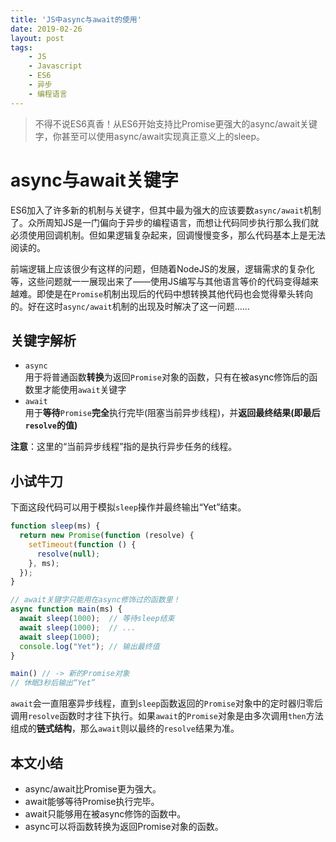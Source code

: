```yaml
---
title: 'JS中async与await的使用'
date: 2019-02-26
layout: post
tags:
    - JS
    - Javascript
    - ES6
    - 异步
    - 编程语言
---
```


> 不得不说ES6真香！从ES6开始支持比Promise更强大的async/await关键字，你甚至可以使用async/await实现真正意义上的sleep。

async与await关键字
=================

ES6加入了许多新的机制与关键字，但其中最为强大的应该要数`async/await`机制了。众所周知JS是一门偏向于异步的编程语言，而想让代码同步执行那么我们就必须使用回调机制。但如果逻辑复杂起来，回调慢慢变多，那么代码基本上是无法阅读的。

前端逻辑上应该很少有这样的问题，但随着NodeJS的发展，逻辑需求的复杂化等，这些问题就一一展现出来了——使用JS编写与其他语言等价的代码变得越来越难。即使是在`Promise`机制出现后的代码中想转换其他代码也会觉得晕头转向的。好在这时`async/await`机制的出现及时解决了这一问题……

## 关键字解析
- `async`  
用于将普通函数**转换**为返回`Promise`对象的函数，只有在被async修饰后的函数里才能使用`await`关键字
- `await`  
用于**等待**`Promise`**完全**执行完毕(阻塞当前异步线程)，并**返回最终结果(即最后`resolve`的值)**

**注意**：这里的“当前异步线程”指的是执行异步任务的线程。

## 小试牛刀
下面这段代码可以用于模拟`sleep`操作并最终输出“Yet”结束。
```js
function sleep(ms) {
  return new Promise(function (resolve) {
    setTimeout(function () {
      resolve(null);
    }, ms);
  });
}

// await关键字只能用在async修饰过的函数里！
async function main(ms) {
  await sleep(1000);  // 等待sleep结束
  await sleep(1000);  // ...
  await sleep(1000);
  console.log("Yet"); // 输出最终值
}

main() // -> 新的Promise对象
// 休眠3秒后输出“Yet”
```
`await`会一直阻塞异步线程，直到`sleep`函数返回的`Promise`对象中的定时器归零后调用`resolve`函数时才往下执行。如果`await`的`Promise`对象是由多次调用`then`方法组成的**链式结构**，那么`await`则以最终的`resolve`结果为准。

## 本文小结
- async/await比Promise更为强大。
- await能够等待Promise执行完毕。
- await只能够用在被async修饰的函数中。
- async可以将函数转换为返回Promise对象的函数。
